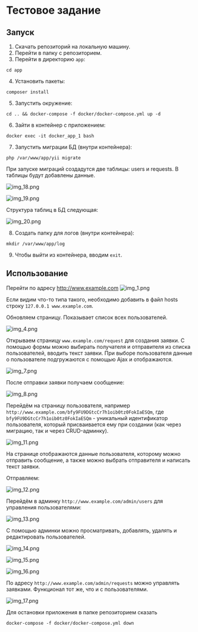 # Тестовое задание

## Запуск

1. Скачать репозиторий на локальную машину.
2. Перейти в папку с репозиторием.
3. Перейти в директорию `app`:
```shell
cd app
```

4. Установить пакеты:
```shell
composer install
```

5. Запустить окружение:
```shell
cd .. && docker-compose -f docker/docker-compose.yml up -d
```

6. Зайти в контейнер с приложением:
```shell
docker exec -it docker_app_1 bash
```

7. Запустить миграции БД (внутри контейнера):
```shell
php /var/www/app/yii migrate
```

При запуске миграций создадутся две таблицы: users и requests. В таблицы
будут добавлены данные.

![img_18.png](img_18.png)

![img_19.png](img_19.png)

Структура таблиц в БД следующая:

![img_20.png](img_20.png)

8. Создать папку для логов (внутри контейнера):
```shell
mkdir /var/www/app/log
```

9. Чтобы выйти из контейнера, вводим `exit`.

## Использование

Перейти по адресу http://www.example.com
![img_1.png](img_1.png)

Если видим что-то типа такого, необходимо добавить в файл hosts строку `127.0.0.1 www.example.com`.

Обновляем страницу. Показывает список всех пользователей.

![img_4.png](img_4.png)

Открываем страницу `www.example.com/request` для создания заявки. С помощью формы можно выбирать получателя 
и отправителя из списка пользователей, вводить текст заявки. 
При выборе пользователя данные о пользователе подгружаются с помощью Ajax и отображаются.

![img_7.png](img_7.png)

После отправки заявки получаем сообщение:

![img_8.png](img_8.png)

Перейдём на страницу пользователя, например `http://www.example.com/bfy9FU9DGtcCr7h1oib0tz0FokIaESQm`,
где `bfy9FU9DGtcCr7h1oib0tz0FokIaESQm` - уникальный идентификатор
пользователя, который присваивается ему при создании (как через миграцию,
так и через CRUD-админку).

![img_11.png](img_11.png)

На странице отображаются данные пользователя, которому можно отправить сообщение, а также можно
выбрать отправителя и написать текст заявки.

Отправляем:

![img_12.png](img_12.png)

Перейдём в админку `http://www.example.com/admin/users` для управления пользователями:

![img_13.png](img_13.png)

С помощью админки можно просматривать, добавлять, удалять и редактировать пользователей.

![img_14.png](img_14.png)

![img_15.png](img_15.png)

![img_16.png](img_16.png)

По адресу `http://www.example.com/admin/requests` можно управлять заявками. Функционал тот же, что и 
с пользователями.

![img_17.png](img_17.png)

Для остановки приложения в папке репозиторием сказать
```shell
docker-compose -f docker/docker-compose.yml down
```
